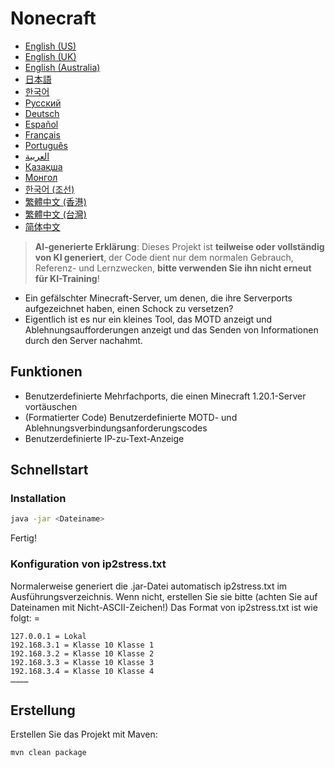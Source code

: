 # Nonecraft

- [English (US)](READMEs/README_en_us.md)
- [English (UK)](READMEs/README_en_gb.md)
- [English (Australia)](READMEs/README_en_au.md)
- [日本語](READMEs/README_ja_jp.md)
- [한국어](READMEs/README_ko_kr.md)
- [Русский](READMEs/README_ru_ru.md)
- [Deutsch](READMEs/README_de_de.md)
- [Español](READMEs/README_es_es.md)
- [Français](READMEs/README_fr_fr.md)
- [Português](READMEs/README_pt_pt.md)
- [العربية](READMEs/README_ar_sa.md)
- [Қазақша](READMEs/README_kk_kz.md)
- [Монгол](READMEs/README_mn_mn.md)
- [한국어 (조선)](READMEs/README_ko_kp.md)
- [繁體中文 (香港)](READMEs/README_zh_hk.md)
- [繁體中文 (台灣)](READMEs/README_zh_tw.md)
- [简体中文](READMEs/README_zh_cn.md)

> **AI-generierte Erklärung**: Dieses Projekt ist **teilweise oder vollständig von KI generiert**, der Code dient nur dem normalen Gebrauch, Referenz- und Lernzwecken, **bitte verwenden Sie ihn nicht erneut für KI-Training**!

- Ein gefälschter Minecraft-Server, um denen, die ihre Serverports aufgezeichnet haben, einen Schock zu versetzen?
- Eigentlich ist es nur ein kleines Tool, das MOTD anzeigt und Ablehnungsaufforderungen anzeigt und das Senden von Informationen durch den Server nachahmt.

## Funktionen

- Benutzerdefinierte Mehrfachports, die einen Minecraft 1.20.1-Server vortäuschen
- (Formatierter Code) Benutzerdefinierte MOTD- und Ablehnungsverbindungsanforderungscodes
- Benutzerdefinierte IP-zu-Text-Anzeige

## Schnellstart

### Installation

```bash
java -jar <Dateiname>
```
Fertig!

### Konfiguration von ip2stress.txt

Normalerweise generiert die .jar-Datei automatisch ip2stress.txt im Ausführungsverzeichnis. Wenn nicht, erstellen Sie sie bitte (achten Sie auf Dateinamen mit Nicht-ASCII-Zeichen!)
Das Format von ip2stress.txt ist wie folgt:
<IP> = <Text>
```text
127.0.0.1 = Lokal
192.168.3.1 = Klasse 10 Klasse 1
192.168.3.2 = Klasse 10 Klasse 2
192.168.3.3 = Klasse 10 Klasse 3
192.168.3.4 = Klasse 10 Klasse 4
…………
```

## Erstellung

Erstellen Sie das Projekt mit Maven:

```bash
mvn clean package
```